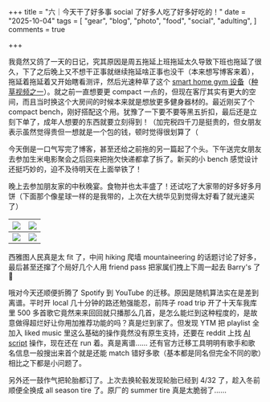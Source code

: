 +++
title = "六｜今天干了好多事 social 了好多人吃了好多好吃的！"
date = "2025-10-04"
tags = [
    "gear",
    "blog",
    "photo",
    "food",
    "social",
    "adulting",
]
comments = true

+++

我竟然又鸽了一天的日记，究其原因是周五拖延上班拖延太久导致下班也拖延了很久，下了之后晚上又不想干正事就继续拖延啥正事也没干（本来想写博客来着），拖延着拖延着又开始瞎看测评，然后光速种草了这个 [smart home gym 设备](amzn.to/4o82Mls)（[种草视频之一](https://youtu.be/1Q8K1un4u3o)）。就之前一直想要更 compact 一点的，但现在客厅其实有更大的空间，而且当时换这个大房间的时候本来就是想放更多健身器材的。最近刚买了个 compact bench，刚好搭配这个用。犹豫了一下要不要等黑五折扣，最后还是立刻下单了，成年人想要的东西就要立刻得到！（加完税四千刀是挺贵的，但女朋友表示虽然觉得贵但一想就是一个包的钱，顿时觉得很划算了（

今天倒是一口气写完了博客，甚至还给之前拖的另一篇起了个头。下午送完女朋友去参加生米电影聚会之后回来把拖欠快递都拿了拆了。新买的小 bench 感觉设计还挺巧妙的，迫不及待明天在上面举铁了！

晚上去参加朋友家的中秋晚宴。食物并也太丰盛了！还试吃了大家带的好多好多月饼（下面那个像星球一样的是我带的，上次在大统华见到觉得太好看了就光速买了）

|![](https://media.douchi.space/douchi/media_attachments/files/115/320/543/012/671/980/original/07967c6c3885fecf.png)|![](https://media.douchi.space/douchi/media_attachments/files/115/320/545/995/362/711/original/20b3d759959adcc8.png)|
|-|-|
|![](https://media.douchi.space/douchi/media_attachments/files/115/320/544/512/191/567/original/ccc67aa37f6eea6e.png)|![](https://media.douchi.space/douchi/media_attachments/files/115/320/546/305/372/633/original/138cd39494f0b9a8.png)|

西雅图人民真是太 fit 了，中间 hiking 爬墙 mountaineering 的话题讨论了好多，最后甚至还撺了个局好几个人用 friend pass 把家属们拽上下周一起去 Barry's 了 🤣

哦对今天还顺便折腾了 Spotify 到 YouTube 的迁移。原因是随机算法实在是差到离谱。平时开 local 几十分钟的路还勉强能忍，前阵子 road trip 开了十天车我库里 500 多首歌它竟然来来回回就只播那么几首，是怎么能烂到这种程度的，是故意做得超烂好让你用加推荐功能的吗？真是烂到家了。但发现 YTM 把 playlist 全加入 liked music 里这么基础的操作竟然没有原生支持，还要在 reddit 上找 [AI script](https://www.reddit.com/r/YoutubeMusic/comments/18s50uo/comment/n6ojg33/) 操作，现在还在 run 着。真是离谱…… 还有官方迁移工具明明有歌手和歌名信息一般搜出来首个就是还能 match 错好多歌（基本都是同名但完全不同的歌）相比之下都是小问题了。

另外还一鼓作气把轮胎都订了。上次去换轮毂发现轮胎已经到 4/32 了，趁入冬前顺便全换成 all season tire 了。原厂的 summer tire 真是太脆弱了…… 